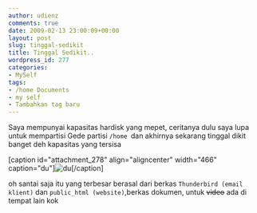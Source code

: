 ```yaml
---
author: udienz
comments: true
date: 2009-02-13 23:00:09+00:00
layout: post
slug: tinggal-sedikit
title: Tinggal Sedikit..
wordpress_id: 277
categories:
- MySelf
tags:
- /home Documents
- my self
- Tambahkan tag baru
---
```


Saya mempunyai kapasitas hardisk yang mepet, ceritanya dulu saya lupa untuk mempartisi Gede partisi `/home `dan akhirnya sekarang tinggal dikit banget deh kapasitas yang tersisa



[caption id="attachment_278" align="aligncenter" width="466" caption="du"]![du](http://udienz.files.wordpress.com/2009/02/screenshot.png)[/caption]

oh santai saja itu yang terbesar berasal dari berkas `Thunderbird (email klient)` dan `public_html (website)`,berkas dokumen, untuk <del>video</del> ada di tempat lain kok

